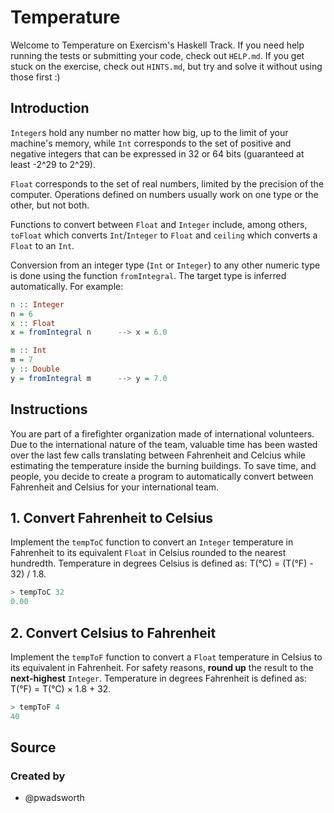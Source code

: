 # Temperature

Welcome to Temperature on Exercism's Haskell Track.
If you need help running the tests or submitting your code, check out `HELP.md`.
If you get stuck on the exercise, check out `HINTS.md`, but try and solve it without using those first :)

## Introduction

`Integer`s hold any number no matter how big, up to the limit of your machine's memory, while `Int` corresponds to the set of positive and negative integers that can be expressed in 32 or 64 bits (guaranteed at least -2^29 to 2^29).

`Float` corresponds to the set of real numbers, limited by the precision of the computer.
Operations defined on numbers usually work on one type or the other, but not both.

Functions to convert between `Float` and `Integer` include, among others, `toFloat` which converts `Int`/`Integer` to `Float` and `ceiling` which converts a `Float` to an `Int`.

Conversion from an integer type (`Int` or `Integer`) to any other numeric type is done using the function `fromIntegral`.
The target type is inferred automatically.
For example:

```haskell
n :: Integer
n = 6
x :: Float
x = fromIntegral n      --> x = 6.0

m :: Int
m = 7
y :: Double
y = fromIntegral m      --> y = 7.0
```

## Instructions

You are part of a firefighter organization made of international volunteers.
Due to the international nature of the team, valuable time has been wasted over the last few calls translating between Fahrenheit and Celcius while estimating the temperature inside the burning buildings.
To save time, and people, you decide to create a program to automatically convert between Fahrenheit and Celsius for your international team.

## 1. Convert Fahrenheit to Celsius

Implement the `tempToC` function to convert an `Integer` temperature in Fahrenheit to its equivalent `Float` in Celsius rounded to the nearest hundredth.
Temperature in degrees Celsius is defined as: T(°C) = (T(°F) - 32) / 1.8.

```haskell
> tempToC 32
0.00
```

## 2. Convert Celsius to Fahrenheit

Implement the `tempToF` function to convert a `Float` temperature in Celsius to its equivalent in Fahrenheit.
For safety reasons, **round up** the result to the **next-highest** `Integer`.
Temperature in degrees Fahrenheit is defined as: T(°F) = T(°C) × 1.8 + 32.

```Haskell
> tempToF 4
40
```

## Source

### Created by

- @pwadsworth
